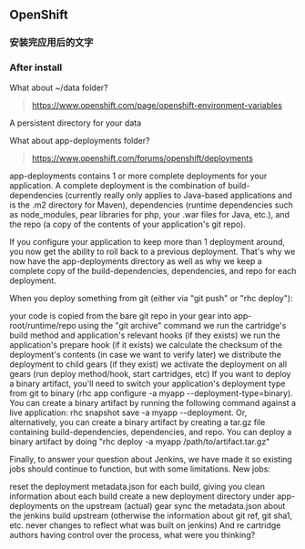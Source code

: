 ## OpenShift

### 安装完应用后的文字
### After install

What about ~/data folder?

> https://www.openshift.com/page/openshift-environment-variables

A persistent directory for your data

What about app-deployments folder?

> https://www.openshift.com/forums/openshift/deployments

app-deployments contains 1 or more complete deployments for your application. A complete deployment is the combination of build-dependencies (currently really only applies to Java-based applications and is the .m2 directory for Maven), dependencies (runtime dependencies such as node_modules, pear libraries for php, your .war files for Java, etc.), and the repo (a copy of the contents of your application's git repo).

If you configure your application to keep more than 1 deployment around, you now get the ability to roll back to a previous deployment. That's why we now have the app-deployments directory as well as why we keep a complete copy of the build-dependencies, dependencies, and repo for each deployment.

When you deploy something from git (either via "git push" or "rhc deploy"):

your code is copied from the bare git repo in your gear into app-root/runtime/repo using the "git archive" command we run the cartridge's build method and application's relevant hooks (if they exists) we run the application's prepare hook (if it exists) we calculate the checksum of the deployment's contents (in case we want to verify later) we distribute the deployment to child gears (if they exist) we activate the deployment on all gears (run deploy method/hook, start cartridges, etc) If you want to deploy a binary artifact, you'll need to switch your application's deployment type from git to binary (rhc app configure -a myapp --deployment-type=binary). You can create a binary artifact by running the following command against a live application: rhc snapshot save -a myapp --deployment. Or, alternatively, you can create a binary artifact by creating a tar.gz file containing build-dependencies, dependencies, and repo. You can deploy a binary artifact by doing "rhc deploy -a myapp /path/to/artifact.tar.gz"

Finally, to answer your question about Jenkins, we have made it so existing jobs should continue to function, but with some limitations. New jobs:

reset the deployment metadata.json for each build, giving you clean information about each build create a new deployment directory under app-deployments on the upstream (actual) gear sync the metadata.json about the jenkins build upstream (otherwise the information about git ref, git sha1, etc. never changes to reflect what was built on jenkins) And re cartridge authors having control over the process, what were you thinking?
